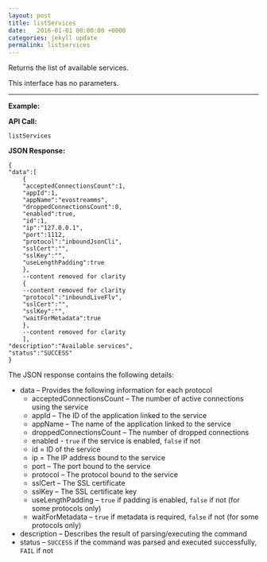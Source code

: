 ```yaml
---
layout: post
title: listServices
date:   2016-01-01 00:00:00 +0000
categories: jekyll update
permalink: listservices
---
```


Returns the list of available services.

This interface has no parameters.

------

**Example:**

**API Call:**

``` 
listServices
```

**JSON Response:**

``` 
{
"data":[
    {
    "acceptedConnectionsCount":1,
    "appId":1,
    "appName":"evostreamms",
    "droppedConnectionsCount":0,
    "enabled":true,
    "id":1,
    "ip":"127.0.0.1",
    "port":1112,
    "protocol":"inboundJsonCli",
    "sslCert":"",
    "sslKey":"",
    "useLengthPadding":true
    },
    --content removed for clarity
    {
    --content removed for clarity
    "protocol":"inboundLiveFlv",
    "sslCert":"",
    "sslKey":"",
    "waitForMetadata":true
    },
    --content removed for clarity
    ],
"description":"Available services",
"status":"SUCCESS"
}
```

The JSON response contains the following details:

- data – Provides the following information for each protocol
  - acceptedConnectionsCount – The number of active connections using the service
  - appId – The ID of the application linked to the service
  - appName – The name of the application linked to the service
  - droppedConnectionsCount – The number of dropped connections
  - enabled - `true` if the service is enabled, `false` if not
  - id = ID of the service
  - ip = The IP address bound to the service
  - port – The port bound to the service
  - protocol – The protocol bound to the service
  - sslCert – The SSL certificate
  - sslKey – The SSL certificate key
  - useLengthPadding – `true` if padding is enabled, `false` if not (for some protocols only)
  - waitForMetadata – `true` if metadata is required, `false` if not (for some protocols only)
- description – Describes the result of parsing/executing the command
- status – `SUCCESS` if the command was parsed and executed successfully, `FAIL` if not
